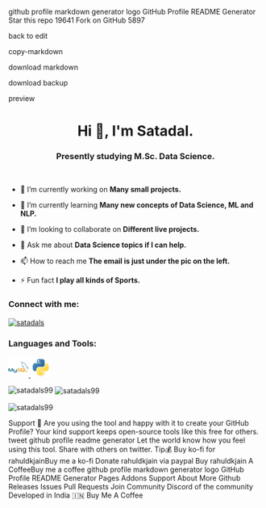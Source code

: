 github profile markdown generator logo
GitHub Profile README Generator
Star this repo
19641
Fork on GitHub
5897

back to edit

copy-markdown

download markdown

download backup

preview
<h1 align="center">Hi 👋, I'm Satadal.</h1>
<h3 align="center">Presently studying M.Sc. Data Science.</h3>

<p align="left"> <a href="https://twitter.com/" target="blank"><img src="https://img.shields.io/twitter/follow/?logo=twitter&style=for-the-badge" alt="" /></a> </p>

- 🔭 I’m currently working on **Many small projects.**

- 🌱 I’m currently learning **Many new concepts of Data Science, ML and NLP.**

- 👯 I’m looking to collaborate on **Different live projects.**

- 💬 Ask me about **Data Science topics if I can help.**

- 📫 How to reach me **The email is just under the pic on the left.**

- ⚡ Fun fact **I play all kinds of Sports.**

<h3 align="left">Connect with me:</h3>
<p align="left">
<a href="https://linkedin.com/in/satadals" target="blank"><img align="center" src="https://raw.githubusercontent.com/rahuldkjain/github-profile-readme-generator/master/src/images/icons/Social/linked-in-alt.svg" alt="satadals" height="30" width="40" /></a>
</p>

<h3 align="left">Languages and Tools:</h3>
<p align="left"> <a href="https://www.mysql.com/" target="_blank" rel="noreferrer"> <img src="https://raw.githubusercontent.com/devicons/devicon/master/icons/mysql/mysql-original-wordmark.svg" alt="mysql" width="40" height="40"/> </a> <a href="https://www.python.org" target="_blank" rel="noreferrer"> <img src="https://raw.githubusercontent.com/devicons/devicon/master/icons/python/python-original.svg" alt="python" width="40" height="40"/> </a> </p>

<p><img align="left" src="https://github-readme-stats.vercel.app/api/top-langs?username=satadals99&show_icons=true&locale=en&layout=compact" alt="satadals99" /></p>

<p>&nbsp;<img align="center" src="https://github-readme-stats.vercel.app/api?username=satadals99&show_icons=true&locale=en" alt="satadals99" /></p>

<p><img align="center" src="https://github-readme-streak-stats.herokuapp.com/?user=satadals99&" alt="satadals99" /></p>

Support 🙏
Are you using the tool and happy with it to create your GitHub Profile?
Your kind support keeps open-source tools like this free for others.
tweet github profile readme generator
Let the world know how you feel using this tool. Share with others on twitter.
Tip💰
Buy ko-fi for rahuldkjainBuy me a ko-fi
Donate rahuldkjain via paypal
Buy rahuldkjain A CoffeeBuy me a coffee
github profile markdown generator logo
GitHub Profile README Generator
Pages
Addons
Support
About
More
Github
Releases
Issues
Pull Requests
Join Community
Discord of the community
Developed in India 🇮🇳
Buy Me A Coffee
